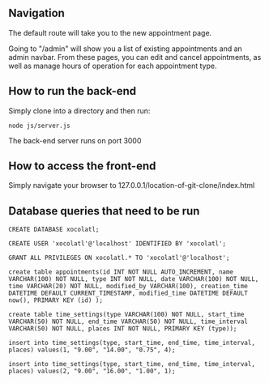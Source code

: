 ## Navigation

The default route will take you to the new appointment page.

Going to "/admin" will show you a list of existing appointments and an admin navbar. From these pages, you can edit and cancel appointments, as well as manage hours of operation for each appointment type.

## How to run the back-end

Simply clone into a directory and then run:

    node js/server.js

The back-end server runs on port 3000

## How to access the front-end

Simply navigate your browser to 127.0.0.1/location-of-git-clone/index.html

## Database queries that need to be run

    CREATE DATABASE xocolatl;
    
    CREATE USER 'xocolatl'@'localhost' IDENTIFIED BY 'xocolatl';
    
    GRANT ALL PRIVILEGES ON xocolatl.* TO 'xocolatl'@'localhost';

    create table appointments(id INT NOT NULL AUTO_INCREMENT, name VARCHAR(100) NOT NULL, type INT NOT NULL, date VARCHAR(100) NOT NULL, time VARCHAR(20) NOT NULL, modified_by VARCHAR(100), creation_time DATETIME DEFAULT CURRENT_TIMESTAMP, modified_time DATETIME DEFAULT now(), PRIMARY KEY (id) );

    create table time_settings(type VARCHAR(100) NOT NULL, start_time VARCHAR(50) NOT NULL, end_time VARCHAR(50) NOT NULL, time_interval VARCHAR(50) NOT NULL, places INT NOT NULL, PRIMARY KEY (type));

    insert into time_settings(type, start_time, end_time, time_interval, places) values(1, "9.00", "14.00", "0.75", 4);

    insert into time_settings(type, start_time, end_time, time_interval, places) values(2, "9.00", "16.00", "1.00", 1);
